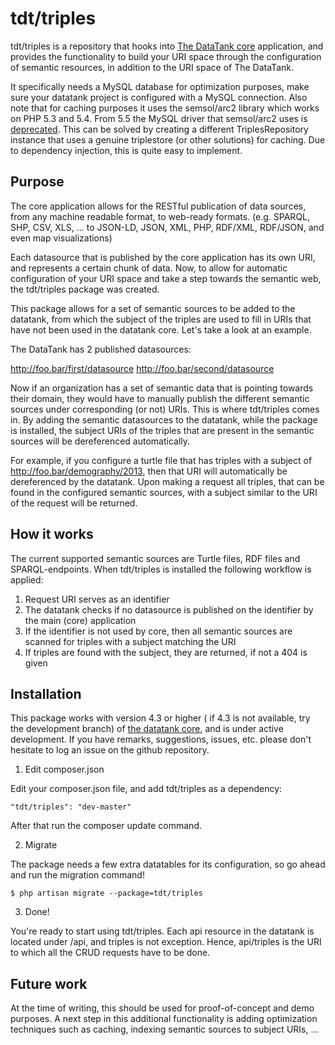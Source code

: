# tdt/triples

tdt/triples is a repository that hooks into [The DataTank core](https://github.com/tdt/core) application, and provides the functionality to build your URI space through the configuration of semantic resources, in addition to the URI space of The DataTank.

It specifically needs a MySQL database for optimization purposes, make sure your datatank project is configured with a MySQL connection. Also note that for caching purposes it uses the semsol/arc2 library which works on PHP 5.3 and 5.4. From 5.5 the MySQL driver that semsol/arc2 uses is [deprecated](https://github.com/semsol/arc2/issues/58). This can be solved by creating a different TriplesRepository instance that uses a genuine triplestore (or other solutions) for caching. Due to dependency injection, this is quite easy to implement.

## Purpose

The core application allows for the RESTful publication of data sources, from any machine readable format, to web-ready formats. (e.g. SPARQL, SHP, CSV, XLS, ... to JSON-LD, JSON, XML, PHP, RDF/XML, RDF/JSON, and even map visualizations)

Each datasource that is published by the core application has its own URI, and represents a certain chunk of data. Now, to allow for automatic configuration of your URI space and take a step towards the semantic web, the tdt/triples package was created.

This package allows for a set of semantic sources to be added to the datatank, from which the subject of the triples are used to fill in URIs that have not been used in the datatank core. Let's take a look at an example.

The DataTank has 2 published datasources:

http://foo.bar/first/datasource
http://foo.bar/second/datasource

Now if an organization has a set of semantic data that is pointing towards their domain, they would have to manually publish the different semantic sources under corresponding (or not) URIs. This is where tdt/triples comes in. By adding the semantic datasources to the datatank, while the package is installed, the subject URIs of the triples that are present in the semantic sources will be dereferenced automatically.

For example, if you configure a turtle file that has triples with a subject of http://foo.bar/demography/2013, then that URI will automatically be dereferenced by the datatank. Upon making a request all triples, that can be found in the configured semantic sources, with a subject similar to the URI of the request will be returned.

## How it works

The current supported semantic sources are Turtle files, RDF files and SPARQL-endpoints. When tdt/triples is installed the following workflow is applied:

1) Request URI serves as an identifier
2) The datatank checks if no datasource is published on the identifier by the main (core) application
3) If the identifier is not used by core, then all semantic sources are scanned for triples with a subject matching the URI
4) If triples are found with the subject, they are returned, if not a 404 is given

## Installation

This package works with version 4.3 or higher ( if 4.3 is not available, try the development branch) of [the datatank core](https://github.com/tdt/core), and is under active development. If you have remarks, suggestions, issues, etc. please don't hesitate to log an issue on the github repository.

1) Edit composer.json

Edit your composer.json file, and add tdt/triples as a dependency:

    "tdt/triples": "dev-master"

After that run the composer update command.

2) Migrate

The package needs a few extra datatables for its configuration, so go ahead and run the migration command!

    $ php artisan migrate --package=tdt/triples

3) Done!

You're ready to start using tdt/triples. Each api resource in the datatank is located under <root>/api, and triples is not exception. Hence, api/triples is the URI to which all the CRUD requests have to be done.


## Future work

At the time of writing, this should be used for proof-of-concept and demo purposes. A next step in this additional functionality is adding optimization techniques such as caching, indexing semantic sources to subject URIs, ...
